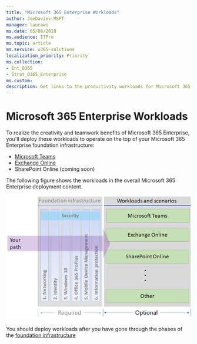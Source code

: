 ```yaml
---
title: "Microsoft 365 Enterprise Workloads"
author: JoeDavies-MSFT
manager: laurawi
ms.date: 05/08/2018
ms.audience: ITPro
ms.topic: article
ms.service: o365-solutions
localization_priority: Priority
ms.collection: 
- Ent_O365
- Strat_O365_Enterprise
ms.custom:
description: Get links to the productivity workloads for Microsoft 365 Enterprise in your organization.
---
```


# Microsoft 365 Enterprise Workloads

To realize the creativity and teamwork benefits of Microsoft 365 Enterprise, you'll deploy these workloads to operate on the top of your Microsoft 365 Enterprise foundation infrastructure:

- [Microsoft Teams](teams-workload.md)
- [Exchange Online](exchangeonline-workload.md)
- SharePoint Online (coming soon)


The following figure shows the workloads in the overall Microsoft 365 Enterprise deployment content.

![](./media/deploy-workloads/m365-deploy-content-arch-workloads.png)

You should deploy workloads after you have gone through the phases of the [foundation infrastructure](deploy-foundation-infrastructure.md)
